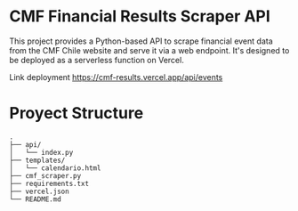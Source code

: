 # CMF Financial Results Scraper API

This project provides a Python-based API to scrape financial event data from the CMF Chile website and serve it via a web endpoint. It's designed to be deployed as a serverless function on Vercel.

Link deployment https://cmf-results.vercel.app/api/events

# Proyect Structure

```
.
├── api/
│   └── index.py            
├── templates/
│   └── calendario.html      
├── cmf_scraper.py         
├── requirements.txt       
├── vercel.json        
└── README.md          
```
